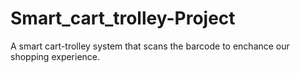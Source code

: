 # Smart_cart_trolley-Project
 A smart cart-trolley system that scans the barcode to enchance our shopping experience.
